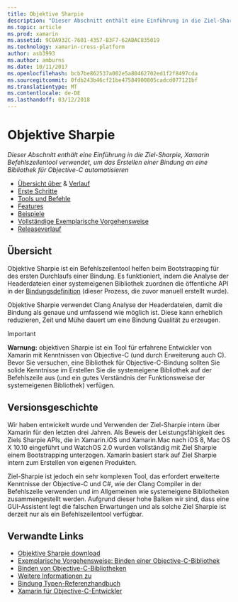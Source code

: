 ```yaml
---
title: Objektive Sharpie
description: "Dieser Abschnitt enthält eine Einführung in die Ziel-Sharpie, Xamarin Befehlszeilentool verwendet, um das Erstellen einer Bindung an eine Bibliothek für Objective-C automatisieren"
ms.topic: article
ms.prod: xamarin
ms.assetid: 9C0A932C-7601-4357-B3F7-62ABAC835019
ms.technology: xamarin-cross-platform
author: asb3993
ms.author: amburns
ms.date: 10/11/2017
ms.openlocfilehash: bcb7be862537a002e5a80462702ed1f2f8497cda
ms.sourcegitcommit: 0fdb243b46cf21be47584900805cadcd077121bf
ms.translationtype: MT
ms.contentlocale: de-DE
ms.lasthandoff: 03/12/2018
---
```

# <a name="objective-sharpie"></a>Objektive Sharpie

_Dieser Abschnitt enthält eine Einführung in die Ziel-Sharpie, Xamarin Befehlszeilentool verwendet, um das Erstellen einer Bindung an eine Bibliothek für Objective-C automatisieren_

- [Übersicht über](#overview) & [Verlauf](#history)
- [Erste Schritte](get-started.md)
- [Tools und Befehle](tools.md)
- [Features](platform/index.md)
- [Beispiele](examples/index.md)
- [Vollständige Exemplarische Vorgehensweise](~/ios/platform/binding-objective-c/walkthrough.md)
- [Releaseverlauf](releases.md)

## <a name="overview"></a>Übersicht

Objektive Sharpie ist ein Befehlszeilentool helfen beim Bootstrapping für des ersten Durchlaufs einer Bindung.
Es funktioniert, indem die Analyse der Headerdateien einer systemeigenen Bibliothek zuordnen die öffentliche API in der [Bindungsdefinition](~/cross-platform/macios/binding/objective-c-libraries.md#The_API_definition_file) (dieser Prozess, die zuvor manuell erstellt wurde).

Objektive Sharpie verwendet Clang Analyse der Headerdateien, damit die Bindung als genaue und umfassend wie möglich ist. Diese kann erheblich reduzieren, Zeit und Mühe dauert um eine Bindung Qualität zu erzeugen.

> [!IMPORTANT]
> **Warnung:** objektiven Sharpie ist ein Tool für erfahrene Entwickler von Xamarin mit Kenntnissen von Objective-C (und durch Erweiterung auch C). Bevor Sie versuchen, eine Bibliothek für Objective-C-Bindung sollten Sie solide Kenntnisse im Erstellen Sie die systemeigene Bibliothek auf der Befehlszeile aus (und ein gutes Verständnis der Funktionsweise der systemeigenen Bibliothek) verfügen.



## <a name="history"></a>Versionsgeschichte

Wir haben entwickelt wurde und Verwenden der Ziel-Sharpie intern über Xamarin für den letzten drei Jahren. Als Beweis der Leistungsfähigkeit des Ziels Sharpie APIs, die in Xamarin.iOS und Xamarin.Mac nach iOS 8, Mac OS X 10.10 eingeführt und WatchOS 2.0 wurden vollständig mit Ziel Sharpie einem Bootstrapping unterzogen. Xamarin basiert stark auf Ziel Sharpie intern zum Erstellen von eigenen Produkten.

Ziel-Sharpie ist jedoch ein sehr komplexen Tool, das erfordert erweiterte Kenntnisse der Objective-C und C#, wie der Clang Compiler in der Befehlszeile verwenden und im Allgemeinen wie systemeigene Bibliotheken zusammengestellt werden. Aufgrund dieser hohe Balken wir sind, dass eine GUI-Assistent legt die falschen Erwartungen und als solche Ziel Sharpie ist derzeit nur als ein Befehlszeilentool verfügbar.



## <a name="related-links"></a>Verwandte Links

- [Objektive Sharpie download](https://dl.xamarin.com/objective-sharpie/ObjectiveSharpie.pkg)
- [Exemplarische Vorgehensweise: Binden einer Objective-C-Bibliothek](~/ios/platform/binding-objective-c/walkthrough.md)
- [Binden von Objective-C-Bibliotheken](~/cross-platform/macios/binding/objective-c-libraries.md)
- [Weitere Informationen zu](~/cross-platform/macios/binding/overview.md)
- [Bindung Typen-Referenzhandbuch](~/cross-platform/macios/binding/binding-types-reference.md)
- [Xamarin für Objective-C-Entwickler](~/ios/get-started/objective-c-developers/index.md)
